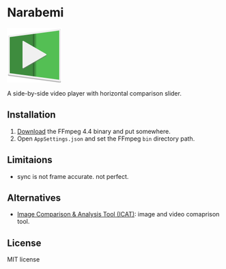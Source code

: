 # Narabemi

![application icon](Narabemi/Assets/app.png)

A side-by-side video player with horizontal comparison slider.


## Installation



1. [Download](https://ffmpeg.org/download.html) the FFmpeg 4.4 binary and put somewhere.
2. Open `AppSettings.json` and set the FFmpeg `bin` directory path.


## Limitaions

- sync is not frame accurate. not perfect.


## Alternatives

- [Image Comparison & Analysis Tool (ICAT)](https://www.nvidia.com/en-us/geforce/technologies/icat/): image and video comaprison tool.


## License

MIT license